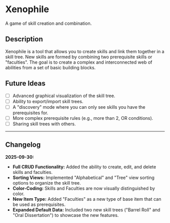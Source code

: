# Xenophile

A game of skill creation and combination.

## Description

Xenophile is a tool that allows you to create skills and link them together in a skill tree. New skills are formed by combining two prerequisite skills or "faculties". The goal is to create a complex and interconnected web of abilities from a set of basic building blocks.

## Future Ideas

- [ ] Advanced graphical visualization of the skill tree.
- [ ] Ability to export/import skill trees.
- [ ] A "discovery" mode where you can only see skills you have the prerequisites for.
- [ ] More complex prerequisite rules (e.g., more than 2, OR conditions).
- [ ] Sharing skill trees with others.

---

## Changelog

**2025-09-30:**
- **Full CRUD Functionality:** Added the ability to create, edit, and delete skills and faculties.
- **Sorting Views:** Implemented "Alphabetical" and "Tree" view sorting options to organize the skill tree.
- **Color-Coding:** Skills and Faculties are now visually distinguished by color.
- **New Item Type:** Added "Faculties" as a new type of base item that can be used as prerequisites.
- **Expanded Default Data:** Included two new skill trees ("Barrel Roll" and "Oral Dissertation") to showcase the new features.
